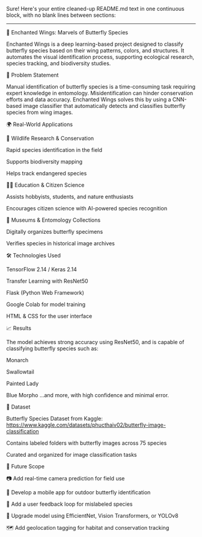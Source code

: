 Sure! Here's your entire cleaned-up README.md text in one continuous block, with no blank lines between sections:


---

🦋 Enchanted Wings: Marvels of Butterfly Species

Enchanted Wings is a deep learning-based project designed to classify butterfly species based on their wing patterns, colors, and structures. It automates the visual identification process, supporting ecological research, species tracking, and biodiversity studies.

🐛 Problem Statement

Manual identification of butterfly species is a time-consuming task requiring expert knowledge in entomology. Misidentification can hinder conservation efforts and data accuracy. Enchanted Wings solves this by using a CNN-based image classifier that automatically detects and classifies butterfly species from wing images.

🌍 Real-World Applications

🦋 Wildlife Research & Conservation

Rapid species identification in the field

Supports biodiversity mapping

Helps track endangered species


🧑‍🏫 Education & Citizen Science

Assists hobbyists, students, and nature enthusiasts

Encourages citizen science with AI-powered species recognition


🧪 Museums & Entomology Collections

Digitally organizes butterfly specimens

Verifies species in historical image archives


🛠 Technologies Used

TensorFlow 2.14 / Keras 2.14

Transfer Learning with ResNet50

Flask (Python Web Framework)

Google Colab for model training

HTML & CSS for the user interface


📈 Results

The model achieves strong accuracy using ResNet50, and is capable of classifying butterfly species such as:

Monarch

Swallowtail

Painted Lady

Blue Morpho
...and more, with high confidence and minimal error.


🦋 Dataset

Butterfly Species Dataset from Kaggle: https://www.kaggle.com/datasets/phucthaiv02/butterfly-image-classification

Contains labeled folders with butterfly images across 75 species

Curated and organized for image classification tasks


🔮 Future Scope

📷 Add real-time camera prediction for field use

📱 Develop a mobile app for outdoor butterfly identification

🔁 Add a user feedback loop for mislabeled species

🚀 Upgrade model using EfficientNet, Vision Transformers, or YOLOv8

🗺 Add geolocation tagging for habitat and conservation tracking





